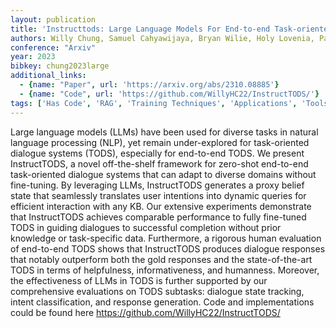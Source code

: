 ```yaml
---
layout: publication
title: 'Instructtods: Large Language Models For End-to-end Task-oriented Dialogue Systems'
authors: Willy Chung, Samuel Cahyawijaya, Bryan Wilie, Holy Lovenia, Pascale Fung
conference: "Arxiv"
year: 2023
bibkey: chung2023large
additional_links:
  - {name: "Paper", url: 'https://arxiv.org/abs/2310.08885'}
  - {name: "Code", url: 'https://github.com/WillyHC22/InstructTODS/'}
tags: ['Has Code', 'RAG', 'Training Techniques', 'Applications', 'Tools', 'Fine-Tuning', 'Reinforcement Learning', 'Pretraining Methods']
---
```

Large language models (LLMs) have been used for diverse tasks in natural
language processing (NLP), yet remain under-explored for task-oriented dialogue
systems (TODS), especially for end-to-end TODS. We present InstructTODS, a
novel off-the-shelf framework for zero-shot end-to-end task-oriented dialogue
systems that can adapt to diverse domains without fine-tuning. By leveraging
LLMs, InstructTODS generates a proxy belief state that seamlessly translates
user intentions into dynamic queries for efficient interaction with any KB. Our
extensive experiments demonstrate that InstructTODS achieves comparable
performance to fully fine-tuned TODS in guiding dialogues to successful
completion without prior knowledge or task-specific data. Furthermore, a
rigorous human evaluation of end-to-end TODS shows that InstructTODS produces
dialogue responses that notably outperform both the gold responses and the
state-of-the-art TODS in terms of helpfulness, informativeness, and humanness.
Moreover, the effectiveness of LLMs in TODS is further supported by our
comprehensive evaluations on TODS subtasks: dialogue state tracking, intent
classification, and response generation. Code and implementations could be
found here https://github.com/WillyHC22/InstructTODS/
